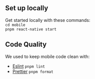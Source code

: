 ## Set up locally
Get started locally with these commands:<br>
`cd mobile`<br>
`pnpm react-native start`<br>

## Code Quality
We used to keep mobile code clean with:
- [Eslint](https://eslint.org/) `pnpm lint`
- [Prettier](https://prettier.io/) `pnpm format`
